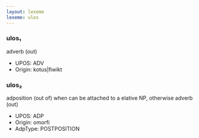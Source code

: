 ```yaml
---
layout: lexeme
lexeme: ulos
---
```


###  ulos₁

adverb (out)
* UPOS:  ADV
* Origin:  kotus|fiwikt


###  ulos₂

adposition (out of) when can be attached to a elative NP, otherwise adverb (out)
* UPOS:  ADP
* Origin:  omorfi
* AdpType:  POSTPOSITION

